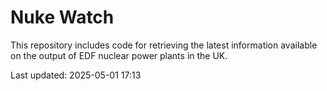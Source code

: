 # Nuke Watch

This repository includes code for retrieving the latest information available on the output of EDF nuclear power plants in the UK.

Last updated: 2025-05-01 17:13